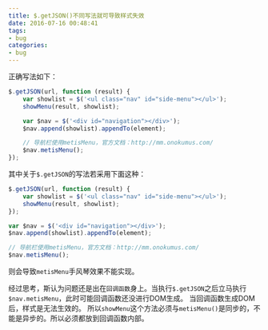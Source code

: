 ```yaml
---
title: $.getJSON()不同写法就可导致样式失效
date: 2016-07-16 00:48:41
tags:
- bug
categories:
- bug
---
```

正确写法如下：
```js
$.getJSON(url, function (result) {
    var showlist = $('<ul class="nav" id="side-menu"></ul>');
    showMenu(result, showlist);

    var $nav = $('<div id="navigation"></div>');
    $nav.append(showlist).appendTo(element);

    // 导航栏使用metisMenu，官方文档：http://mm.onokumus.com/
    $nav.metisMenu();
});
```
其中关于`$.getJSON`的写法若采用下面这种：
```js
$.getJSON(url, function (result) {
    var showlist = $('<ul class="nav" id="side-menu"></ul>');
    showMenu(result, showlist);
});

var $nav = $('<div id="navigation"></div>');
$nav.append(showlist).appendTo(element);

// 导航栏使用metisMenu，官方文档：http://mm.onokumus.com/
$nav.metisMenu();
```
则会导致`metisMenu`手风琴效果不能实现。

经过思考，斯认为问题还是出在`回调函数`身上。当执行`$.getJSON`之后立马执行`$nav.metisMenu`，此时可能回调函数还没进行DOM生成。
当回调函数生成DOM后，样式是无法生效的。
所以`showMenu`这个方法必须与`metisMenu()`是同步的，不能是异步的。所以必须都放到回调函数内部。